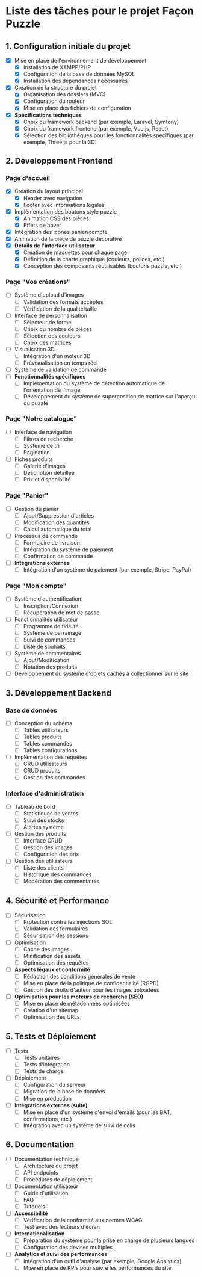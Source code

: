 # Liste des tâches pour le projet Façon Puzzle

## 1. Configuration initiale du projet

- [x] Mise en place de l'environnement de développement
  * [x] Installation de XAMPP/PHP
  * [x] Configuration de la base de données MySQL
  * [x] Installation des dépendances nécessaires
- [x] Création de la structure du projet
  * [x] Organisation des dossiers (MVC)
  * [x] Configuration du routeur
  * [x] Mise en place des fichiers de configuration
- [x] **Spécifications techniques**
  * [x] Choix du framework backend (par exemple, Laravel, Symfony)
  * [x] Choix du framework frontend (par exemple, Vue.js, React)
  * [x] Sélection des bibliothèques pour les fonctionnalités spécifiques (par exemple, Three.js pour la 3D)

## 2. Développement Frontend

### Page d'accueil

- [x] Création du layout principal
  * [x] Header avec navigation
  * [x] Footer avec informations légales
- [x] Implémentation des boutons style puzzle
  * [x] Animation CSS des pièces
  * [x] Effets de hover
- [x] Intégration des icônes panier/compte
- [x] Animation de la pièce de puzzle décorative
- [x] **Détails de l'interface utilisateur**
  * [x] Création de maquettes pour chaque page
  * [x] Définition de la charte graphique (couleurs, polices, etc.)
  * [x] Conception des composants réutilisables (boutons puzzle, etc.)

### Page "Vos créations"

- [ ] Système d'upload d'images
  * [ ] Validation des formats acceptés
  * [ ] Vérification de la qualité/taille
- [ ] Interface de personnalisation
  * [ ] Sélecteur de forme
  * [ ] Choix du nombre de pièces
  * [ ] Sélection des couleurs
  * [ ] Choix des matrices
- [ ] Visualisation 3D
  * [ ] Intégration d'un moteur 3D
  * [ ] Prévisualisation en temps réel
- [ ] Système de validation de commande
- [ ] **Fonctionnalités spécifiques**
  * [ ] Implémentation du système de détection automatique de l'orientation de l'image
  * [ ] Développement du système de superposition de matrice sur l'aperçu du puzzle

### Page "Notre catalogue"

- [ ] Interface de navigation
  * [ ] Filtres de recherche
  * [ ] Système de tri
  * [ ] Pagination
- [ ] Fiches produits
  * [ ] Galerie d'images
  * [ ] Description détaillée
  * [ ] Prix et disponibilité

### Page "Panier"

- [ ] Gestion du panier
  * [ ] Ajout/Suppression d'articles
  * [ ] Modification des quantités
  * [ ] Calcul automatique du total
- [ ] Processus de commande
  * [ ] Formulaire de livraison
  * [ ] Intégration du système de paiement
  * [ ] Confirmation de commande
- [ ] **Intégrations externes**
  * [ ] Intégration d'un système de paiement (par exemple, Stripe, PayPal)

### Page "Mon compte"

- [ ] Système d'authentification
  * [ ] Inscription/Connexion
  * [ ] Récupération de mot de passe
- [ ] Fonctionnalités utilisateur
  * [ ] Programme de fidélité
  * [ ] Système de parrainage
  * [ ] Suivi de commandes
  * [ ] Liste de souhaits
- [ ] Système de commentaires
  * [ ] Ajout/Modification
  * [ ] Notation des produits
- [ ] Développement du système d'objets cachés à collectionner sur le site

## 3. Développement Backend

### Base de données

- [ ] Conception du schéma
  * [ ] Tables utilisateurs
  * [ ] Tables produits
  * [ ] Tables commandes
  * [ ] Tables configurations
- [ ] Implémentation des requêtes
  * [ ] CRUD utilisateurs
  * [ ] CRUD produits
  * [ ] Gestion des commandes

### Interface d'administration

- [ ] Tableau de bord
  * [ ] Statistiques de ventes
  * [ ] Suivi des stocks
  * [ ] Alertes système
- [ ] Gestion des produits
  * [ ] Interface CRUD
  * [ ] Gestion des images
  * [ ] Configuration des prix
- [ ] Gestion des utilisateurs
  * [ ] Liste des clients
  * [ ] Historique des commandes
  * [ ] Modération des commentaires

## 4. Sécurité et Performance

- [ ] Sécurisation
  * [ ] Protection contre les injections SQL
  * [ ] Validation des formulaires
  * [ ] Sécurisation des sessions
- [ ] Optimisation
  * [ ] Cache des images
  * [ ] Minification des assets
  * [ ] Optimisation des requêtes
- [ ] **Aspects légaux et conformité**
  * [ ] Rédaction des conditions générales de vente
  * [ ] Mise en place de la politique de confidentialité (RGPD)
  * [ ] Gestion des droits d'auteur pour les images uploadées
- [ ] **Optimisation pour les moteurs de recherche (SEO)**
  * [ ] Mise en place de métadonnées optimisées
  * [ ] Création d'un sitemap
  * [ ] Optimisation des URLs

## 5. Tests et Déploiement

- [ ] Tests
  * [ ] Tests unitaires
  * [ ] Tests d'intégration
  * [ ] Tests de charge
- [ ] Déploiement
  * [ ] Configuration du serveur
  * [ ] Migration de la base de données
  * [ ] Mise en production
- [ ] **Intégrations externes (suite)**
  * [ ] Mise en place d'un système d'envoi d'emails (pour les BAT, confirmations, etc.)
  * [ ] Intégration avec un système de suivi de colis

## 6. Documentation

- [ ] Documentation technique
  * [ ] Architecture du projet
  * [ ] API endpoints
  * [ ] Procédures de déploiement
- [ ] Documentation utilisateur
  * [ ] Guide d'utilisation
  * [ ] FAQ
  * [ ] Tutoriels
- [ ] **Accessibilité**
  * [ ] Vérification de la conformité aux normes WCAG
  * [ ] Test avec des lecteurs d'écran
- [ ] **Internationalisation**
  * [ ] Préparation du système pour la prise en charge de plusieurs langues
  * [ ] Configuration des devises multiples
- [ ] **Analytics et suivi des performances**
  * [ ] Intégration d'un outil d'analyse (par exemple, Google Analytics)
  * [ ] Mise en place de KPIs pour suivre les performances du site
